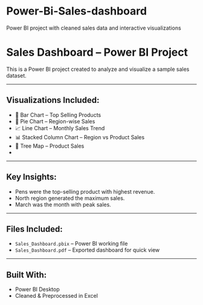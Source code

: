 # Power-Bi-Sales-dashboard
Power BI project with cleaned sales data and interactive visualizations

# Sales Dashboard – Power BI Project

This is a Power BI project created to analyze and visualize a sample sales dataset.

---

## Visualizations Included:
- 🔹 Bar Chart – Top Selling Products
- 🥧 Pie Chart – Region-wise Sales
- 📈 Line Chart – Monthly Sales Trend
- 📊 Stacked Column Chart – Region vs Product Sales
- 🌳 Tree Map – Product Sales
- 

---

## Key Insights:
- Pens were the top-selling product with highest revenue.
-  North region generated the maximum sales.
-  March was the month with peak sales.

---

##  Files Included:
- `Sales_Dashboard.pbix` – Power BI working file
- `Sales_Dashboard.pdf` – Exported dashboard for quick view

---

## Built With:
- Power BI Desktop
- Cleaned & Preprocessed in Excel
